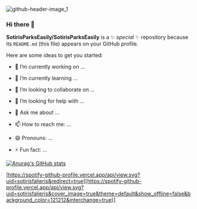 ![github-header-image_1](https://github.com/SotirisParksEasily/SotirisParksEasily/assets/143804023/082274a5-8cc2-464f-b26f-2aa6c8b07c73)


### Hi there 👋

**SotirisParksEasily/SotirisParksEasily** is a ✨ _special_ ✨ repository because its `README.md` (this file) appears on your GitHub profile.

Here are some ideas to get you started:

- 🔭 I’m currently working on ...

- 🌱 I’m currently learning ...
- 👯 I’m looking to collaborate on ...
- 🤔 I’m looking for help with ...
- 💬 Ask me about ...
- 📫 How to reach me: ...
- 😄 Pronouns: ...
- ⚡ Fun fact: ...

[![Anurag's GitHub stats](https://github-readme-stats.vercel.app/api?username=SotirisParksEasily&show_icons=true&theme=dracula)](https://github.com/anuraghazra/github-readme-stats)

[https://spotify-github-profile.vercel.app/api/view.svg?uid=sotirisfalieris&redirect=true][https://spotify-github-profile.vercel.app/api/view.svg?uid=sotirisfalieris&cover_image=true&theme=default&show_offline=false&background_color=121212&interchange=true)]
